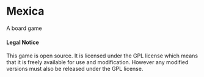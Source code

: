 # Mexica
A board game



#### Legal Notice 

This game is open source. It is licensed under the GPL license which means that it is freely available for use and modification. However any modified versions must also be released under the GPL license.  

